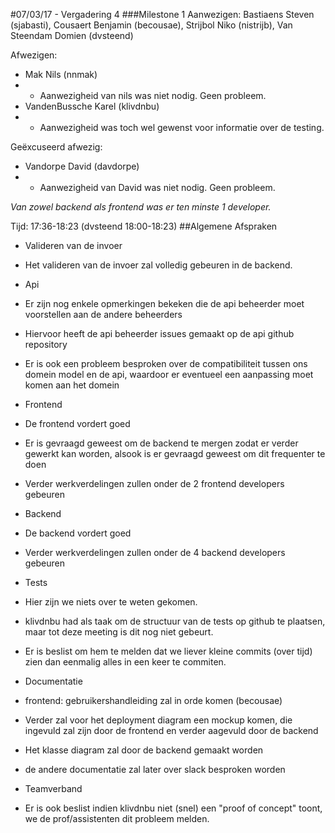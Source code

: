 #07/03/17 - Vergadering 4
###Milestone 1
Aanwezigen: Bastiaens Steven (sjabasti), Cousaert Benjamin (becousae), Strijbol Niko (nistrijb), Van Steendam Domien (dvsteend)

Afwezigen:
 * Mak Nils (nnmak)
 * * Aanwezigheid van nils was niet nodig. Geen probleem.
 * VandenBussche Karel (klivdnbu)
 * * Aanwezigheid was toch wel gewenst voor informatie over de testing.

Geëxcuseerd afwezig:
 * Vandorpe David (davdorpe)
 * * Aanwezigheid van David was niet nodig. Geen probleem.

_Van zowel backend als frontend was er ten minste 1 developer._

Tijd: 17:36-18:23
(dvsteend 18:00-18:23)
##Algemene Afspraken


* Valideren van de invoer
 * Het valideren van de invoer zal volledig gebeuren in de backend. 
 
 
 * Api
  * Er zijn nog enkele opmerkingen bekeken die de api beheerder moet voorstellen aan de andere beheerders
  * Hiervoor heeft de api beheerder issues gemaakt op de api github repository
  * Er is ook een probleem besproken over de compatibiliteit tussen ons domein model en de api, waardoor er eventueel een aanpassing moet komen aan het domein
  
* Frontend
 * De frontend vordert goed
 * Er is gevraagd geweest om de backend te mergen zodat er verder gewerkt kan worden, alsook is er gevraagd geweest om dit frequenter te doen
 * Verder werkverdelingen zullen onder de 2 frontend developers gebeuren
 
* Backend
 * De backend vordert goed
 * Verder werkverdelingen zullen onder de 4 backend developers gebeuren
 
* Tests
 * Hier zijn we niets over te weten gekomen.
 * klivdnbu had als taak om de structuur van de tests op github te plaatsen, maar tot deze meeting is dit nog niet gebeurt.
 * Er is beslist om hem te melden dat we liever kleine commits (over tijd) zien dan eenmalig alles in een keer te commiten.
 
 
* Documentatie
 * frontend: gebruikershandleiding zal in orde komen (becousae)
 * Verder zal voor het deployment diagram een mockup komen, die ingevuld zal zijn door de frontend en verder aagevuld door de backend
 * Het klasse diagram zal door de backend gemaakt worden
 * de andere documentatie zal later over slack besproken worden
 
* Teamverband
 * Er is ook beslist indien klivdnbu niet (snel) een "proof of concept" toont, we de prof/assistenten dit probleem melden.


